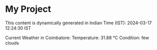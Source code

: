 # My Project

This content is dynamically generated in Indian Time (IST): 2024-03-17 12:24:30 IST


Current Weather in Coimbatore:
Temperature: 31.88 °C
Condition: few clouds
